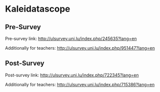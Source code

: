 # Kaleidatascope

## Pre-Survey

Pre-survey link: http://ulsurvey.uni.lu/index.php/245635?lang=en

Additionally for teachers: http://ulsurvey.uni.lu/index.php/951447?lang=en

## Post-Survey

Post-survey link: http://ulsurvey.uni.lu/index.php/722345?lang=en

Additionally for teachers: http://ulsurvey.uni.lu/index.php/715386?lang=en

